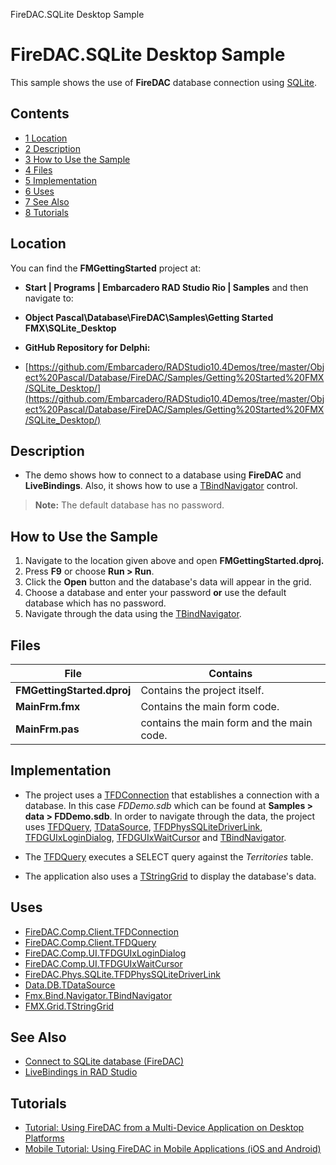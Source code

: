 FireDAC.SQLite Desktop Sample[]()
# FireDAC.SQLite Desktop Sample 


This sample shows the use of **FireDAC** database connection using [SQLite](http://www.sqlite.org). 
## Contents



* [1 Location](#Location)
* [2 Description](#Description)
* [3 How to Use the Sample](#How_to_Use_the_Sample)
* [4 Files](#Files)
* [5 Implementation](#Implementation)
* [6 Uses](#Uses)
* [7 See Also](#See_Also)
* [8 Tutorials](#Tutorials)


## Location 

You can find the **FMGettingStarted** project at:
* **Start | Programs | Embarcadero RAD Studio Rio | Samples** and then navigate to:

* **Object Pascal\Database\FireDAC\Samples\Getting Started FMX\SQLite_Desktop**

* **GitHub Repository for Delphi:**

* [https://github.com/Embarcadero/RADStudio10.4Demos/tree/master/Object%20Pascal/Database/FireDAC/Samples/Getting%20Started%20FMX/SQLite_Desktop/](https://github.com/Embarcadero/RADStudio10.4Demos/tree/master/Object%20Pascal/Database/FireDAC/Samples/Getting%20Started%20FMX/SQLite_Desktop/)

## Description 


*  The demo shows how to connect to a database using **FireDAC** and **LiveBindings**. Also, it shows how to use a [TBindNavigator](http://docwiki.embarcadero.com/Libraries/en/Fmx.Bind.Navigator.TBindNavigator) control.

> **Note:** The default database has no password.


## How to Use the Sample 


1.  Navigate to the location given above and open **FMGettingStarted.dproj.**
2.  Press **F9** or choose **Run > Run**.
3.  Click the **Open** button and the database's data will appear in the grid.
4.  Choose a database and enter your password **or** use the default database which has no password.
5.  Navigate through the data using the [TBindNavigator](http://docwiki.embarcadero.com/Libraries/en/Fmx.Bind.Navigator.TBindNavigator).

## Files 



|**File**                  |**Contains**                             |
|--------------------------|-----------------------------------------|
|**FMGettingStarted.dproj**|Contains the project itself.             |
|**MainFrm.fmx**           |Contains the main form code.             |
|**MainFrm.pas**           |contains the main form and the main code.|


## Implementation 


*  The project uses a [TFDConnection](http://docwiki.embarcadero.com/Libraries/en/FireDAC.Comp.Client.TFDConnection) that establishes a connection with a database. In this case _FDDemo.sdb_ which can be found at **Samples > data > FDDemo.sdb**. In order to navigate through the data, the project uses [TFDQuery](http://docwiki.embarcadero.com/Libraries/en/FireDAC.Comp.Client.TFDQuery), [TDataSource](http://docwiki.embarcadero.com/Libraries/en/Data.DB.TDataSource), [TFDPhysSQLiteDriverLink](http://docwiki.embarcadero.com/Libraries/en/FireDAC.Phys.SQLite.TFDPhysSQLiteDriverLink), [TFDGUIxLoginDialog](http://docwiki.embarcadero.com/Libraries/en/FireDAC.Comp.UI.TFDGUIxLoginDialog), [TFDGUIxWaitCursor](http://docwiki.embarcadero.com/Libraries/en/FireDAC.Comp.UI.TFDGUIxWaitCursor) and [TBindNavigator](http://docwiki.embarcadero.com/Libraries/en/Fmx.Bind.Navigator.TBindNavigator).

*  The [TFDQuery](http://docwiki.embarcadero.com/Libraries/en/FireDAC.Comp.Client.TFDQuery) executes a SELECT query against the _Territories_ table.

*  The application also uses a [TStringGrid](http://docwiki.embarcadero.com/Libraries/en/FMX.Grid.TStringGrid) to display the database's data.

## Uses 


* [FireDAC.Comp.Client.TFDConnection](http://docwiki.embarcadero.com/Libraries/en/FireDAC.Comp.Client.TFDConnection)
* [FireDAC.Comp.Client.TFDQuery](http://docwiki.embarcadero.com/Libraries/en/FireDAC.Comp.Client.TFDQuery)
* [FireDAC.Comp.UI.TFDGUIxLoginDialog](http://docwiki.embarcadero.com/Libraries/en/FireDAC.Comp.UI.TFDGUIxLoginDialog)
* [FireDAC.Comp.UI.TFDGUIxWaitCursor](http://docwiki.embarcadero.com/Libraries/en/FireDAC.Comp.UI.TFDGUIxWaitCursor)
* [FireDAC.Phys.SQLite.TFDPhysSQLiteDriverLink](http://docwiki.embarcadero.com/Libraries/en/FireDAC.Phys.SQLite.TFDPhysSQLiteDriverLink)
* [Data.DB.TDataSource](http://docwiki.embarcadero.com/Libraries/en/Data.DB.TDataSource)
* [Fmx.Bind.Navigator.TBindNavigator](http://docwiki.embarcadero.com/Libraries/en/Fmx.Bind.Navigator.TBindNavigator)
* [FMX.Grid.TStringGrid](http://docwiki.embarcadero.com/Libraries/en/FMX.Grid.TStringGrid)

## See Also 


* [Connect to SQLite database (FireDAC)](http://docwiki.embarcadero.com/RADStudio/en/Connect_to_SQLite_database_(FireDAC))
* [LiveBindings in RAD Studio](http://docwiki.embarcadero.com/RADStudio/en/LiveBindings_in_RAD_Studio)

## Tutorials 


* [Tutorial: Using FireDAC from a Multi-Device Application on Desktop Platforms](http://docwiki.embarcadero.com/RADStudio/en/Tutorial:_Using_FireDAC_from_a_Multi-Device_Application_on_Desktop_Platforms)
* [Mobile Tutorial: Using FireDAC in Mobile Applications (iOS and Android)](http://docwiki.embarcadero.com/RADStudio/en/Mobile_Tutorial:_Using_FireDAC_in_Mobile_Applications_(iOS_and_Android))





